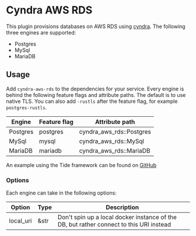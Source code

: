 # Cyndra AWS RDS

This plugin provisions databases on AWS RDS using [cyndra](https://www.cyndra.rs). The following three engines are supported:

- Postgres
- MySql
- MariaDB

## Usage

Add `cyndra-aws-rds` to the dependencies for your service.
Every engine is behind the following feature flags and attribute paths.
The default is to use native TLS.
You can also add `-rustls` after the feature flag, for example `postgres-rustls`.

| Engine   | Feature flag | Attribute path            |
|----------|--------------|---------------------------|
| Postgres | postgres     | cyndra_aws_rds::Postgres |
| MySql    | mysql        | cyndra_aws_rds::MySql    |
| MariaDB  | mariadb      | cyndra_aws_rds::MariaDB  |

An example using the Tide framework can be found on [GitHub](https://github.com/cyndra-hq/cyndra-examples/tree/main/tide/postgres)

### Options

Each engine can take in the following options:

| Option    | Type | Description                                                                             |
|-----------|------|-----------------------------------------------------------------------------------------|
| local_uri | &str | Don't spin up a local docker instance of the DB, but rather connect to this URI instead |
